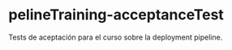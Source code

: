 pelineTraining-acceptanceTest
===============================

Tests  de aceptación para el curso sobre la deployment pipeline.
